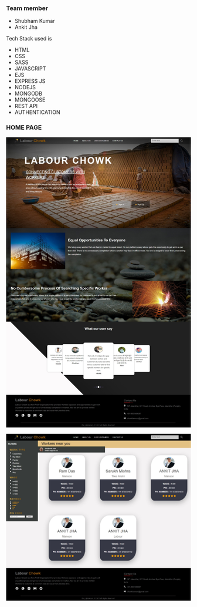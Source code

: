  ### Team member
  <ul>
  <li>Shubham Kumar </li>
     
  <li>Ankit Jha</li>
  </ul>
Tech Stack used is 

- HTML
- CSS
- SASS
- JAVASCRIPT
- EJS
- EXPRESS JS
- NODEJS
- MONGODB
- MONGOOSE
- REST API
- AUTHENTICATION


<h3>HOME PAGE</h3>

![image](https://github.com/ShubhamKumar5802/labourchowk/blob/main/home.jpeg)

![image](https://github.com/ShubhamKumar5802/labourchowk/blob/main/dashboarduser.jpeg)
